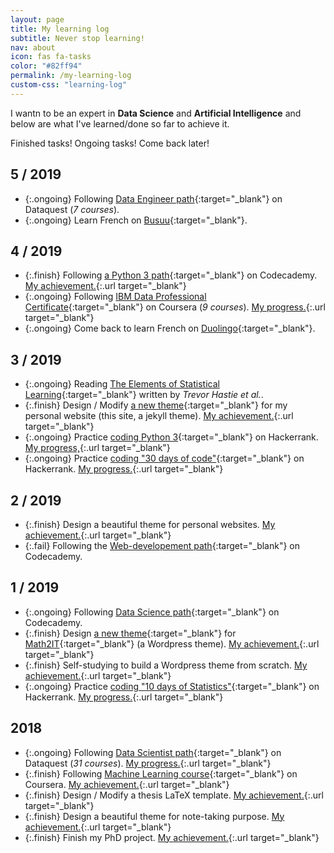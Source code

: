 ```yaml
---
layout: page
title: My learning log
subtitle: Never stop learning!
nav: about
icon: fas fa-tasks
color: "#82ff94"
permalink: /my-learning-log
custom-css: "learning-log"
---
```


I wantn to be an expert in **Data Science** and **Artificial Intelligence** and below are what I've learned/done so far to achieve it.

<span class="task finish d-inline-block mr-3">Finished tasks!</span>
<span class="task ongoing d-inline-block mr-3">Ongoing tasks!</span>
<span class="task fail d-inline-block">Come back later!</span>

## 5 / 2019

- {:.ongoing} Following [Data Engineer path](https://www.dataquest.io/path/data-engineer/){:target="_blank"} on Dataquest (*7 courses*).
- {:.ongoing} Learn French on [Busuu](https://www.busuu.com/){:target="_blank"}.

## 4 / 2019

- {:.finish} Following [a Python 3 path](https://www.codecademy.com/learn/learn-python-3){:target="_blank"} on Codecademy. [My achievement.](https://www.codecademy.com/dinhanhthi){:.url target="_blank"}
- {:.ongoing} Following [IBM Data Professional Certificate](https://www.coursera.org/specializations/ibm-data-science-professional-certificate){:target="_blank"} on Coursera (*9 courses*). [My progress.](https://www.coursera.org/user/47f27dde0ecab9a78e2c93632d78a556){:.url target="_blank"}
- {:.ongoing} Come back to learn French on [Duolingo](https://duolingo.com){:target="_blank"}.

## 3 / 2019

- {:.ongoing} Reading [The Elements of Statistical Learning](https://www.goodreads.com/book/show/23692271-sapiens){:target="_blank"} written by *Trevor Hastie et al.*.
- {:.finish} Design / Modify [a new theme](https://github.com/dinhanhthi/dinhanhthi.com){:target="_blank"} for my personal website (this site, a jekyll theme). [My achievement.](https://dinhanhthi.com){:.url target="_blank"}
- {:.ongoing} Practice [coding Python 3](https://www.hackerrank.com/domains/python){:target="_blank"} on Hackerrank. [My progress,](https://www.hackerrank.com/dinhanhthi){:.url target="_blank"}
- {:.ongoing} Practice [coding "30 days of code"](https://www.hackerrank.com/domains/tutorials/30-days-of-code){:target="_blank"} on Hackerrank. [My progress.](https://www.hackerrank.com/dinhanhthi){:.url target="_blank"}

## 2 / 2019

- {:.finish} Design a beautiful theme for personal websites. [My achievement.](https://github.com/dinhanhthi/TaniaJekyll){:.url target="_blank"}
- {:.fail} Following the [Web-developement path](https://www.codecademy.com/learn/paths/web-development){:target="_blank"} on Codecademy.

## 1 / 2019

- {:.ongoing} Following [Data Science path](https://www.codecademy.com/learn/paths/data-science){:target="_blank"} on Codecademy.
- {:.finish} Design [a new theme](https://github.com/dinhanhthi/math2itwp){:target="_blank"} for [Math2IT](https://math2it.com){:target="_blank"} (a Wordpress theme). [My achievement.](https://math2it.com){:.url target="_blank"}
- {:.finish} Self-studying to build a Wordpress theme from scratch. [My achievement.](https://github.com/dinhanhthi/math2itwp){:.url target="_blank"}
- {:.ongoing} Practice [coding "10 days of Statistics"](https://www.hackerrank.com/domains/tutorials/10-days-of-statistics){:target="_blank"} on Hackerrank. [My progress.](https://www.hackerrank.com/dinhanhthi){:.url target="_blank"}

## 2018

- {:.ongoing} Following [Data Scientist path](https://www.dataquest.io/path/data-scientist){:target="_blank"} on Dataquest (*31 courses*). [My progress.](https://app.dataquest.io/profile/dinhanhthimail){:.url target="_blank"}
- {:.finish} Following [Machine Learning course](https://www.coursera.org/learn/machine-learning){:target="_blank"} on Coursera. [My achievement.](https://www.coursera.org/account/accomplishments/verify/WJ9DNBMRQDJ8){:.url target="_blank"}
- {:.finish} Design / Modify a thesis LaTeX template. [My achievement.](https://github.com/dinhanhthi/ThiThesisTemp){:.url target="_blank"}
- {:.finish} Design a beautiful theme for note-taking purpose. [My achievement.](https://github.com/dinhanhthi/NoteTheme){:.url target="_blank"}
- {:.finish} Finish my PhD project. [My achievement.](https://github.com/dinhanhthi/MyCertificates/blob/master/Certificate%20of%20completion%20of%20the%20Doctor's%20degree.pdf){:.url target="_blank"}
